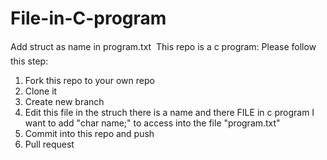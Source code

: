 
# File-in-C-program
Add struct as name in program.txt
	       
This repo is a c program:
Please follow this step:
1. Fork this repo to your own repo
2. Clone it
3. Create new branch
4. Edit this file
	in the struch there is a name and there FILE in c program
    I want to add "char name;" to access into the file "program.txt"
5. Commit into this repo and push
6. Pull request 

